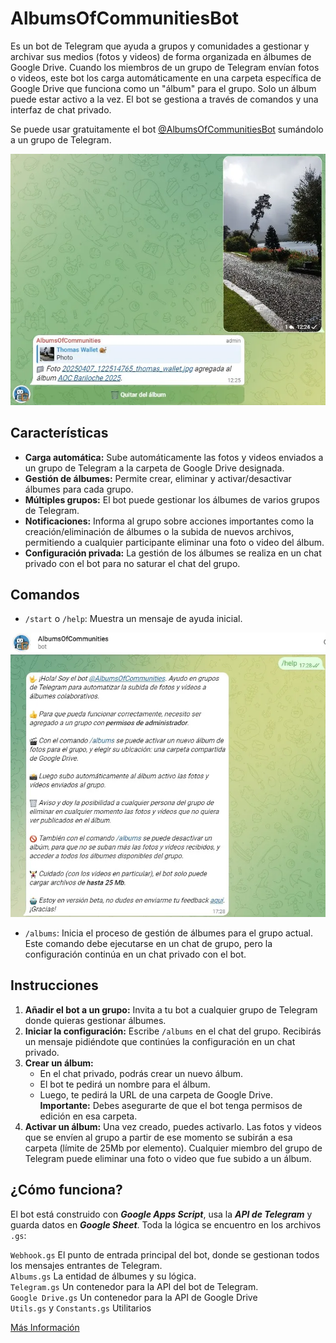 # AlbumsOfCommunitiesBot

Es un bot de Telegram que ayuda a grupos y comunidades a gestionar y archivar sus medios (fotos y videos) de forma organizada en álbumes de Google Drive. Cuando los miembros de un grupo de Telegram envían fotos o videos, este bot los carga automáticamente en una carpeta específica de Google Drive que funciona como un "álbum" para el grupo. Solo un álbum puede estar activo a la vez. El bot se gestiona a través de comandos y una interfaz de chat privado.   

Se puede usar gratuitamente el bot [@AlbumsOfCommunitiesBot](http://t.me/AlbumsOfCommunitiesBot) sumándolo a un grupo de Telegram.

![Foto](/images/Foto.webp)

## Características

-   **Carga automática:** Sube automáticamente las fotos y videos enviados a un grupo de Telegram a la carpeta de Google Drive designada.
-   **Gestión de álbumes:** Permite crear, eliminar y activar/desactivar álbumes para cada grupo.
-   **Múltiples grupos:** El bot puede gestionar los álbumes de varios grupos de Telegram.
-   **Notificaciones:** Informa al grupo sobre acciones importantes como la creación/eliminación de álbumes o la subida de nuevos archivos, permitiendo a cualquier participante eliminar una foto o video del álbum.
-   **Configuración privada:** La gestión de los álbumes se realiza en un chat privado con el bot para no saturar el chat del grupo.

## Comandos

-   `/start` o `/help`: Muestra un mensaje de ayuda inicial.

![Help](/images/Help.webp)

-   `/albums`: Inicia el proceso de gestión de álbumes para el grupo actual. Este comando debe ejecutarse en un chat de grupo, pero la configuración continúa en un chat privado con el bot.

## Instrucciones

1.  **Añadir el bot a un grupo:** Invita a tu bot a cualquier grupo de Telegram donde quieras gestionar álbumes.
2.  **Iniciar la configuración:** Escribe `/albums` en el chat del grupo. Recibirás un mensaje pidiéndote que continúes la configuración en un chat privado.
3.  **Crear un álbum:**
    -   En el chat privado, podrás crear un nuevo álbum.
    -   El bot te pedirá un nombre para el álbum.
    -   Luego, te pedirá la URL de una carpeta de Google Drive. **Importante:** Debes asegurarte de que el bot tenga permisos de edición en esa carpeta.
4.  **Activar un álbum:** Una vez creado, puedes activarlo. Las fotos y videos que se envíen al grupo a partir de ese momento se subirán a esa carpeta (límite de 25Mb por elemento). Cualquier miembro del grupo de Telegram puede eliminar una foto o video que fue subido a un álbum.

## ¿Cómo funciona?
El bot está construido con _**Google Apps Script**_, usa la _**API de Telegram**_ y guarda datos en _**Google Sheet**_. Toda la lógica se encuentro en los archivos `.gs`:  

`Webhook.gs` El punto de entrada principal del bot, donde se gestionan todos los mensajes entrantes de Telegram.  
`Albums.gs` La entidad de álbumes y su lógica.   
`Telegram.gs` Un contenedor para la API del bot de Telegram.  
`Google Drive.gs` Un contenedor para la API de Google Drive  
`Utils.gs` y `Constants.gs` Utilitarios    

[Más Información](https://thomaswallet.substack.com/publish/post/160280277)
